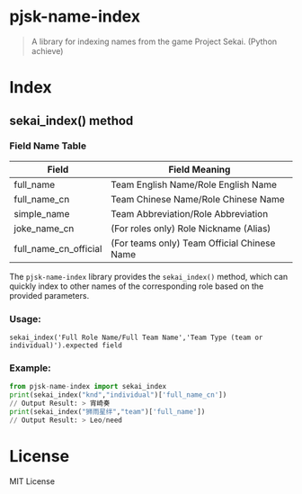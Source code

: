 ﻿# pjsk-name-index
> A library for indexing names from the game Project Sekai. (Python achieve)

# Index
## sekai_index() method
### Field Name Table
| Field       | Field Meaning                          |
| ------------ |---------------------------------------|
| full_name    | Team English Name/Role English Name    |
| full_name_cn | Team Chinese Name/Role Chinese Name    |
| simple_name  | Team Abbreviation/Role Abbreviation   |
| joke_name_cn | (For roles only) Role Nickname (Alias) |
| full_name_cn_official | (For teams only) Team Official Chinese Name |
The `pjsk-name-index` library provides the `sekai_index()` method, which can quickly index to other names of the corresponding role based on the provided parameters.
### Usage:
`sekai_index('Full Role Name/Full Team Name','Team Type (team or individual)').expected field`
### Example:
``` Python
from pjsk-name-index import sekai_index
print(sekai_index("knd","individual")['full_name_cn'])
// Output Result: > 宵崎奏
print(sekai_index("狮雨星绊","team")['full_name'])
// Output Result: > Leo/need
```
# License
MIT License